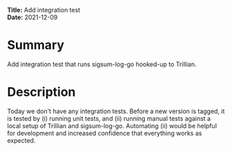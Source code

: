 **Title:** Add integration test </br>
**Date:** 2021-12-09 </br>

# Summary
Add integration test that runs sigsum-log-go hooked-up to Trillian.

# Description
Today we don't have any integration tests.  Before a new version is tagged, it
is tested by (i) running unit tests, and (ii) running manual tests against a
local setup of Trillian and sigsum-log-go.  Automating (ii) would be helpful
for development and increased confidence that everything works as expected.
